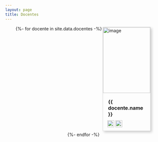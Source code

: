 ```yaml
---
layout: page
title: Docentes
---
```

<style>
.gallery {
  display: flex;
  flex-wrap: wrap;
  margin: 0;
  padding: 0;
  justify-content: center;
}

.card {
  border: 1px solid #dadada;
  box-shadow: 4px 4px 8px 0 rgba(0, 0, 0, 0.2);
  transition: 0.2s;
  margin: 3px;
  width: 30%;
  flex-direction: column;
}

.card h4 {
  padding: 2px;
  font-size: medium;
  margin: 8px 0;
}

.card:hover {
  box-shadow: 8px 8px 16px 0 rgba(0, 0, 0, 0.2);
}

.card .card-container {
  padding: 8px 14px;
}

.card .profile {
  width: 100%;
  height: 22vw;
  object-fit: cover;
}

a:link {
  text-decoration: none;
}

@media only screen and (max-width: 700px) {
  .card .profile {
    height: 40vw;
  }
}

@media only screen and (max-width: 500px) {
  .card {
    width: 70%;
  }
  .card .profile {
    height: 60vw;
  }
}

@media only screen and (max-width: 380px) {
  .card {
    width: 78%;
  }
  .card .profile {
    height: 80vw;
  }
}
</style>
<div class="gallery">
{%- for docente in site.data.docentes -%}
  <div class="card">
    <img src="{{docente.profile-image | relative_url }}" alt="image" class="profile"/>
    <div class="card-container">
      <h4>{{ docente.name }}</h4>
      <a href="https://github.com/{{docente.github}}" target="_blank">
        <img alt="github icon" width="22px" src="https://icongr.am/fontawesome/github.svg?size=128&color=4a4a48" />
      </a>
      <a href="https://mail.google.com/mail/?view=cm&fs=1&to={{docente.email}}" target="_blank">
        <img alt="email icon" width="22px" src="https://icongr.am/clarity/email.svg?size=128&color=4a4a48" />
      </a>
    </div>
  </div>
{%- endfor -%}
</div>